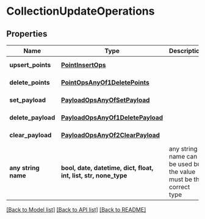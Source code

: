 # CollectionUpdateOperations

## Properties
Name | Type | Description | Notes
------------ | ------------- | ------------- | -------------
**upsert_points** | [**PointInsertOps**](PointInsertOps.md) |  | defaults to nulltype.Null
**delete_points** | [**PointOpsAnyOf1DeletePoints**](PointOpsAnyOf1DeletePoints.md) |  | defaults to nulltype.Null
**set_payload** | [**PayloadOpsAnyOfSetPayload**](PayloadOpsAnyOfSetPayload.md) |  | defaults to nulltype.Null
**delete_payload** | [**PayloadOpsAnyOf1DeletePayload**](PayloadOpsAnyOf1DeletePayload.md) |  | defaults to nulltype.Null
**clear_payload** | [**PayloadOpsAnyOf2ClearPayload**](PayloadOpsAnyOf2ClearPayload.md) |  | defaults to nulltype.Null
**any string name** | **bool, date, datetime, dict, float, int, list, str, none_type** | any string name can be used but the value must be the correct type | [optional]

[[Back to Model list]](../README.md#documentation-for-models) [[Back to API list]](../README.md#documentation-for-api-endpoints) [[Back to README]](../README.md)


